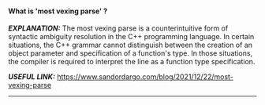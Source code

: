 #### What is 'most vexing parse' ?

___EXPLANATION:___ The most vexing parse is a counterintuitive form of syntactic ambiguity resolution in the C++ programming language. In certain situations, the C++ grammar cannot distinguish between the creation of an object parameter and specification of a function's type. In those situations, the compiler is required to interpret the line as a function type specification.


___USEFUL LINK:___ https://www.sandordargo.com/blog/2021/12/22/most-vexing-parse

-------------------------------------------------------------


